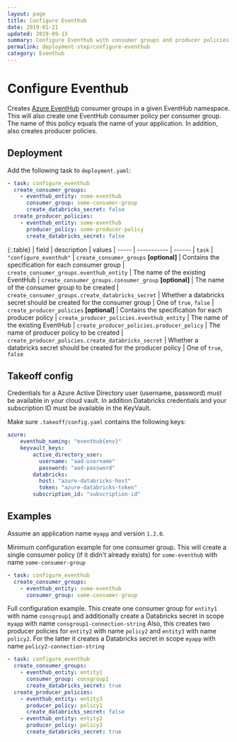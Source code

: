 ```yaml
---
layout: page
title: Configure Eventhub
date: 2019-01-21
updated: 2019-09-13
summary: Configure Eventhub with consumer groups and producer policies
permalink: deployment-step/configure-eventhub
category: Eventhub
---
```


# Configure Eventhub

Creates [Azure EventHub](https://docs.microsoft.com/en-us/azure/event-hubs/) consumer groups in a given EventHub namespace. This will also create one EventHub consumer policy per consumer group. The name of this policy equals the name of your application. In addition, also creates producer policies.

## Deployment
Add the following task to `deployment.yaml`:

```yaml
- task: configure_eventhub
  create_consumer_groups:
    - eventhub_entity: some-eventhub
      consumer_group: some-consumer-group
      create_databricks_secret: false
  create_producer_policies:
    - eventhub_entity: some-eventhub
      producer_policy: some-producer-policy
      create_databricks_secret: false
```

{:.table}
| field | description | values
| ----- | ----------- | ------
| `task` | `"configure_eventhub"`
| `create_consumer_groups` __[optional]__ | Contains the specification for each consumer group 
| `create_consumer_groups.eventhub_entity` | The name of the existing EventHub 
| `create_consumer_groups.consumer_group` __[optional]__ | The name of the consumer group to be created
| `create_consumer_groups.create_databricks_secret` | Whether a databricks secret should be created for the consumer group | One of `true`, `false`
| `create_producer_policies` __[optional]__ | Contains the specification for each producer policy
| `create_producer_policies.eventhub_entity` | The name of the existing EventHub 
| `create_producer_policies.producer_policy` | The name of producer policy to be created
| `create_producer_policies.create_databricks_secret` | Whether a databricks secret should be created for the producer policy | One of `true`, `false`

## Takeoff config
Credentials for a Azure Active Directory user (username, password) must be available in your cloud vault. In addition Databricks credentials and your subscription ID must be available in the KeyVault.

Make sure `.takeoff/config.yaml` contains the following keys:

```yaml
azure:
    eventhub_naming: "eventhub{env}"
    keyvault_keys:
        active_directory_user:
          username: "aad-username"
          password: "aad-password"
        databricks:
          host: "azure-databricks-host"
          token: "azure-databricks-token"
        subscription_id: "subscription-id"
```

## Examples

Assume an application name `myapp` and version `1.2.0`.

Minimum configuration example for one consumer group. This will create a single consumer policy (if it didn't already exists) for `some-eventhub` with name `some-consumer-group`
```yaml
- task: configure_eventhub
  create_consumer_groups:
    - eventhub_entity: some-eventhub
      consumer_group: some-consumer-group
```

Full configuration example. This create one consumer group for `entity1` with name `consgroup1` and additionally create a Databricks secret in scope `myapp` with name `consgroup1-connection-string`
Also, this creates two producer policies for `entity2` with name `policy2` and `entity3` with name `policy2`. For the latter it creates a Databricks secret in scope `myapp` with name `policy2-connection-string`

```yaml
- task: configure_eventhub
  create_consumer_groups:
    - eventhub_entity: entity1
      consumer_group: consgroup1
      create_databricks_secret: true
  create_producer_policies:
    - eventhub_entity: entity3
      producer_policy: policy1
      create_databricks_secret: false
    - eventhub_entity: entity2
      producer_policy: policy2
      create_databricks_secret: true
```